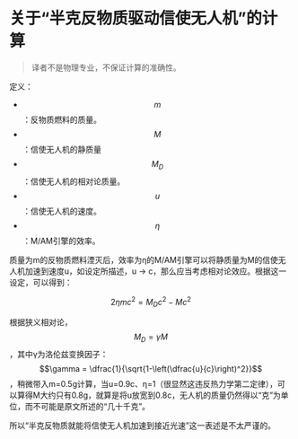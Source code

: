 # 关于“半克反物质驱动信使无人机”的计算

> 译者不是物理专业，不保证计算的准确性。

定义：

* $$m$$：反物质燃料的质量。
* $$M$$：信使无人机的静质量
* $$M_D$$：信使无人机的相对论质量。
* $$u$$：信使无人机的速度。
* $$\eta$$：M/AM引擎的效率。

质量为m的反物质燃料湮灭后，效率为η的M/AM引擎可以将静质量为M的信使无人机加速到速度u，如设定所描述，u → c，那么应当考虑相对论效应。根据这一设定，可以得到：

$$
2\eta mc^2=M_D c^2-Mc^2
$$

根据狭义相对论， $$M_D=\gamma M$$，其中γ为洛伦兹变换因子： $$\gamma = \dfrac{1}{\sqrt{1-\left(\dfrac{u}{c}\right)^2}}$$，稍微带入m=0.5g计算，当u=0.9c、η=1（很显然这违反热力学第二定律），可以算得M大约只有0.8g，就算是将u放宽到0.8c，无人机的质量仍然得以“克”为单位，而不可能是原文所述的“几十千克”。

所以“半克反物质就能将信使无人机加速到接近光速”这一表述是不太严谨的。

